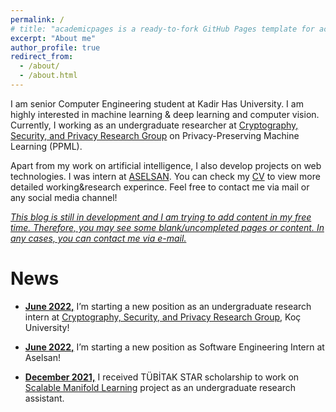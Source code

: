 ```yaml
---
permalink: /
# title: "academicpages is a ready-to-fork GitHub Pages template for academic personal websites"
excerpt: "About me"
author_profile: true
redirect_from: 
  - /about/
  - /about.html
---
```


I am senior Computer Engineering student at Kadir Has University. I am highly interested in machine learning & deep learning and computer vision. Currently, I working as an undergraduate researcher at [Cryptography, Security, and Privacy Research Group](https://crypto.ku.edu.tr/) on Privacy-Preserving Machine Learning (PPML).

Apart from my work on artificial intelligence, I also develop projects on web technologies. I was intern at [ASELSAN](https://www.aselsan.com.tr/en). You can check my [CV](https://robuno.github.io/cv/) to view more detailed working&research experince. Feel free to contact me via mail or any social media channel!

_<ins>This blog is still in development and I am trying to add content in my free time. Therefore, you may see some blank/uncompleted pages or content. In any cases, you can contact me via e-mail.</ins>_

News
======

* **<ins>June 2022,</ins>**  I’m starting a new position as an undergraduate research intern at [Cryptography, Security, and Privacy Research Group](https://crypto.ku.edu.tr/), Koç University!

* **<ins>June 2022,</ins>**  I’m starting a new position as Software Engineering Intern at Aselsan!

* **<ins>December 2021,</ins>**  I received TÜBİTAK STAR scholarship to work on [Scalable Manifold Learning](http://sca-ml.khas.edu.tr/) project as an undergraduate research assistant.
